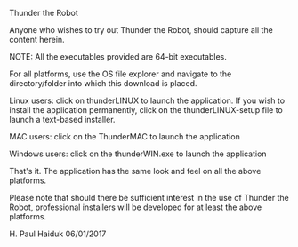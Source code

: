 Thunder the Robot

Anyone who wishes to try out Thunder the Robot, should capture all the content herein.

NOTE:  All the executables provided are 64-bit executables.  

For all platforms, use the OS file explorer and navigate to the directory/folder into
which this download is placed.

Linux users:  click on thunderLINUX to launch the application.  If you
              wish to install the application permanently, click on the
              thunderLINUX-setup file to launch a text-based installer.

MAC users:  click on the ThunderMAC to launch the application

Windows users:  click on the thunderWIN.exe to launch the application

That's it.  The application has the same look and feel on all the above platforms.

Please note that should there be sufficient interest in the use of Thunder the 
Robot, professional installers will be developed for at least the above platforms.

H. Paul Haiduk
06/01/2017


